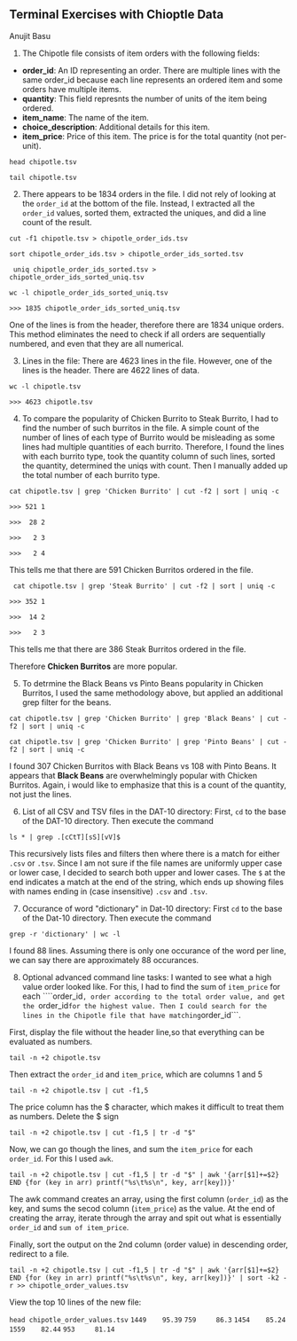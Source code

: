 ## Terminal Exercises with Chioptle Data
Anujit Basu

1. The Chipotle file consists of item orders with the following fields:
  * **order_id**: An ID representing an order. There are multiple lines with the same order_id because each line represents an ordered item and some orders have multiple items.
  * **quantity**: This field represnts the number of units of the item being ordered.
  * **item_name**: The name of the item.
  * **choice_description**: Additional details for this item.
  * **item_price**: Price of this item. The price is for the total quantity (not per-unit).

  ```head chipotle.tsv```
  
  ```tail chipotle.tsv```
  
2. There appears to be 1834 orders in the file. I did not rely of looking at the ```order_id``` at the bottom of the file. Instead, I extracted all the ```order_id``` values, sorted them, extracted the uniques, and did a line count of the result.

  ```cut -f1 chipotle.tsv > chipotle_order_ids.tsv```
  
  ```sort chipotle_order_ids.tsv > chipotle_order_ids_sorted.tsv```
  
  ``` uniq chipotle_order_ids_sorted.tsv > chipotle_order_ids_sorted_uniq.tsv```
  
  ```wc -l chipotle_order_ids_sorted_uniq.tsv```
  
  ```>>> 1835 chipotle_order_ids_sorted_uniq.tsv```
  
  One of the lines is from the header, therefore there are 1834 unique orders. This method eliminates the need to check if all orders are sequentially numbered, and even that they are all numerical.

3. Lines in the file: There are 4623 lines in the file. However, one of the lines is the header. There are 4622 lines of data.

 ```wc -l chipotle.tsv```

  ```>>> 4623 chipotle.tsv```

4. To compare the popularity of Chicken Burrito to Steak Burrito, I had to find the number of such burritos in the file. A simple count of the number of lines of each type of Burrito would be misleading as some lines had multiple quantities of each burrito. Therefore, I found the lines with each burrito type, took the quantity column of such lines, sorted the quantity, determined the uniqs with count. Then I manually added up the total number of each burrito type.

 ```cat chipotle.tsv | grep 'Chicken Burrito' | cut -f2 | sort | uniq -c```
 
  ```>>> 521 1```
  
  ```>>>  28 2```
  
  ```>>>   2 3```
  
  ```>>>   2 4```

 This tells me that there are 591 Chicken Burritos ordered in the file.

 ``` cat chipotle.tsv | grep 'Steak Burrito' | cut -f2 | sort | uniq -c```
 
  ```>>> 352 1```
  
  ```>>>  14 2```
  
  ```>>>   2 3```

 This tells me that there are 386 Steak Burritos ordered in the file.

 Therefore **Chicken Burritos** are more popular.

5. To detrmine the Black Beans vs Pinto Beans popularity in Chicken Burritos, I used the same methodology above, but applied an additional grep filter for the beans.

 ```cat chipotle.tsv | grep 'Chicken Burrito' | grep 'Black Beans' | cut -f2 | sort | uniq -c```
 
 ```cat chipotle.tsv | grep 'Chicken Burrito' | grep 'Pinto Beans' | cut -f2 | sort | uniq -c```

 I found 307 Chicken Burritos with Black Beans vs 108 with Pinto Beans. It appears that **Black Beans** are overwhelmingly popular with Chicken Burritos. Again, i would like to emphasize that this is a count of the quantity, not just the lines.

6. List of all CSV and TSV files in the DAT-10 directory: First, ```cd``` to the base of the DAT-10 directory. Then execute the command

 ```ls * | grep .[cCtT][sS][vV]$```

 This recursively lists files and filters then where there is a match for either ```.csv``` or ```.tsv```. Since I am not sure if the file names are uniformly upper case or lower case, I decided to search both upper and lower cases. The ```$``` at the end indicates a match at the end of the string, which ends up showing files with names ending in (case insensitive) ```.csv``` and ```.tsv```. 

7. Occurance of word "dictionary" in Dat-10 directory: First ```cd``` to the base of the Dat-10 directory. Then execute the command

 ```grep -r 'dictionary' | wc -l```
 
 I found 88 lines. Assuming there is only one occurance of the word per line, we can say there are approximately 88 occurances.
 
8. Optional advanced command line tasks: I wanted to see what a high value order looked like. For this, I had to find the sum of ```item_price``` for each ````order_id```, order according to the total order value, and get the ```order_id``` for the highest value. Then I could search for the lines in the Chipotle file that have matching ```order_id```.

 First, display the file without the header line,so that everything can be evaluated as numbers.
 
 ```tail -n +2 chipotle.tsv```
 
 Then extract the ```order_id``` and ```item_price```, which are columns 1 and 5
 
 ```tail -n +2 chipotle.tsv | cut -f1,5```
 
 The price column has the $ character, which makes it difficult to treat them as numbers. Delete the $ sign
 
 ```tail -n +2 chipotle.tsv | cut -f1,5 | tr -d "$"```
 
 Now, we can go though the lines, and sum the ```item_price``` for each ```order_id```. For this I used ```awk```.
 
 ```tail -n +2 chipotle.tsv | cut -f1,5 | tr -d "$" | awk '{arr[$1]+=$2} END {for (key in arr) printf("%s\t%s\n", key, arr[key])}'```
 
 The awk command creates an array, using the first column (```order_id```) as the key, and sums the secod column (```item_price```) as the value. At the end of creating the array, iterate through the array and spit out what is essentially ```order_id``` and ```sum of item_price```.
 
 Finally, sort the output on the 2nd column (order value) in descending order, redirect to a file.
 
 ```tail -n +2 chipotle.tsv | cut -f1,5 | tr -d "$" | awk '{arr[$1]+=$2} END {for (key in arr) printf("%s\t%s\n", key, arr[key])}' | sort -k2 -r >> chipotle_order_values.tsv```
 
 View the top 10 lines of the new file: 
 
 ```head chipotle_order_values.tsv```
 ```1449    95.39```
 ```759     86.3```
 ```1454    85.24```
 ```1559    82.44```
 ```953     81.14```
 
